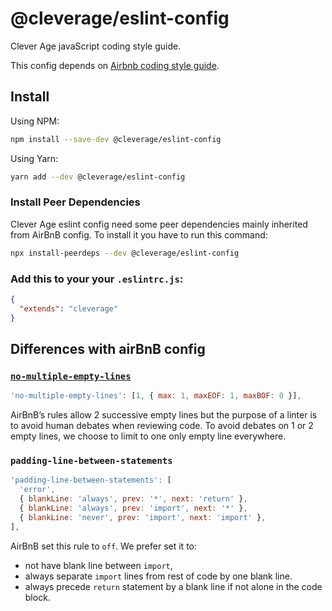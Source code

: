 # @cleverage/eslint-config

Clever Age javaScript coding style guide.

This config depends on [Airbnb coding style guide](https://github.com/airbnb/javascript).

## Install

Using NPM:
```sh
npm install --save-dev @cleverage/eslint-config
```

Using Yarn:
```sh
yarn add --dev @cleverage/eslint-config
```

### Install Peer Dependencies

Clever Age eslint config need some peer dependencies mainly inherited from AirBnB config. To install it you have to run this command:
```sh
npx install-peerdeps --dev @cleverage/eslint-config
```

### Add this to your your `.eslintrc.js`:

```json
{
  "extends": "cleverage"
}
```

## Differences with airBnB config

### [`no-multiple-empty-lines`](https://eslint.org/docs/rules/no-multiple-empty-lines)
```js
'no-multiple-empty-lines': [1, { max: 1, maxEOF: 1, maxBOF: 0 }],
```
AirBnB’s rules allow 2 successive empty lines but the purpose of a linter  is to avoid human debates when reviewing code. To avoid debates on 1 or 2 empty lines, we choose to limit to one only empty line everywhere.

### `padding-line-between-statements`
```js
'padding-line-between-statements': [
  'error',
  { blankLine: 'always', prev: '*', next: 'return' },
  { blankLine: 'always', prev: 'import', next: '*' },
  { blankLine: 'never', prev: 'import', next: 'import' },
],
```
AirBnB set this rule to `off`.
We prefer set it to:
- not have blank line between `import`,
- always separate `import` lines from rest of code by one blank line.
- always precede `return` statement by a blank line if not alone in the code block.

